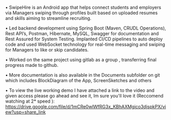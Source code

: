 • SwipeHire is an Android app that helps connect students and employers via Managers swiping through profiles built based on uploaded resumes and skills aiming to streamline recruiting.

• Led backend development using Spring Boot (Maven, CRUDL Operations), Rest API’s, Postman, Hibernate, MySQL, Swagger for documentation and Rest Assured for System Testing. Implanted CI/CD pipelines to auto deploy code and used WebSocket technology for real-time messaging and swiping for Managers to like or skip candidates.

• Worked on the same project using gitlab as a group , transferring final progress made to github.

• More documentation is also available in the Documents subfolder on git which includes BlockDiagram of the App, ScreenSketches and others 

• To view the live working demo I have attached a link to the video and given access please go ahead and see it, Im sure you'll love it (Reccomend watching at 2* speed ): https://drive.google.com/file/d/1mCRe0wlWfRG3x_KBhAXMgico3djspkPX/view?usp=share_link
